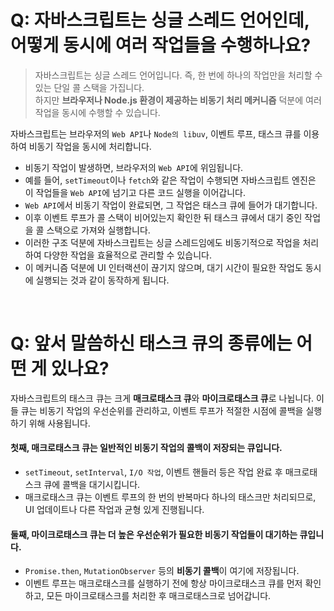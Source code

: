 # Q: 자바스크립트는 싱글 스레드 언어인데, 어떻게 동시에 여러 작업들을 수행하나요?
> 자바스크립트는 싱글 스레드 언어입니다. 즉, 한 번에 하나의 작업만을 처리할 수 있는 단일 콜 스택을 가집니다.  
> 하지만 **브라우저나 Node.js 환경이 제공하는 비동기 처리 메커니즘** 덕분에 여러 작업을 동시에 수행할 수 있습니다.

자바스크립트는 브라우저의 `Web API`나 `Node의 libuv`, 이벤트 루프, 태스크 큐를 이용하여 비동기 작업을 동시에 처리합니다.

- 비동기 작업이 발생하면, 브라우저의 `Web API`에 위임됩니다.
- 예를 들어, `setTimeout`이나 `fetch`와 같은 작업이 수행되면 자바스크립트 엔진은 이 작업들을 `Web API`에 넘기고 다른 코드 실행을 이어갑니다.
- `Web API`에서 비동기 작업이 완료되면, 그 작업은 태스크 큐에 들어가 대기합니다.
- 이후 이벤트 루프가 콜 스택이 비어있는지 확인한 뒤 태스크 큐에서 대기 중인 작업을 콜 스택으로 가져와 실행합니다.
- 이러한 구조 덕분에 자바스크립트는 싱글 스레드임에도 비동기적으로 작업을 처리하여 다양한 작업을 효율적으로 관리할 수 있습니다.
- 이 메커니즘 덕분에 UI 인터랙션이 끊기지 않으며, 대기 시간이 필요한 작업도 동시에 실행되는 것과 같이 동작하게 됩니다.

<br/>

# Q: 앞서 말씀하신 태스크 큐의 종류에는 어떤 게 있나요? 

자바스크립트의 태스크 큐는 크게 **매크로태스크 큐**와 **마이크로태스크 큐**로 나뉩니다. 이들 큐는 비동기 작업의 우선순위를 관리하고, 이벤트 루프가 적절한 시점에 콜백을 실행하기 위해 사용됩니다.

#### 첫째, 매크로태스크 큐는 일반적인 비동기 작업의 콜백이 저장되는 큐입니다.
- `setTimeout`, `setInterval`, `I/O 작업`, 이벤트 핸들러 등은 작업 완료 후 매크로태스크 큐에 콜백을 대기시킵니다.
- 매크로태스크 큐는 이벤트 루프의 한 번의 반복마다 하나의 태스크만 처리되므로, UI 업데이트나 다른 작업과 균형 있게 진행됩니다.

#### 둘째, 마이크로태스크 큐는 더 높은 우선순위가 필요한 비동기 작업들이 대기하는 큐입니다.
- `Promise.then`, `MutationObserver` 등의 **비동기 콜백**이 여기에 저장됩니다.
- 이벤트 루프는 매크로태스크를 실행하기 전에 항상 마이크로태스크 큐를 먼저 확인하고, 모든 마이크로태스크를 처리한 후 매크로태스크로 넘어갑니다.
